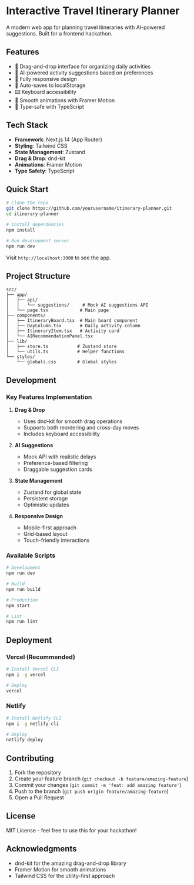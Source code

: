 # Interactive Travel Itinerary Planner

A modern web app for planning travel itineraries with AI-powered suggestions.
Built for a frontend hackathon.

## Features

- 🎯 Drag-and-drop interface for organizing daily activities
- 🤖 AI-powered activity suggestions based on preferences
- 📱 Fully responsive design
- 💾 Auto-saves to localStorage
- ⌨️ Keyboard accessibility
- 🎨 Smooth animations with Framer Motion
- 🎯 Type-safe with TypeScript

## Tech Stack

- **Framework**: Next.js 14 (App Router)
- **Styling**: Tailwind CSS
- **State Management**: Zustand
- **Drag & Drop**: dnd-kit
- **Animations**: Framer Motion
- **Type Safety**: TypeScript

## Quick Start

```bash
# Clone the repo
git clone https://github.com/yourusername/itinerary-planner.git
cd itinerary-planner

# Install dependencies
npm install

# Run development server
npm run dev
```

Visit `http://localhost:3000` to see the app.

## Project Structure

```
src/
├── app/
│   ├── api/
│   │   └── suggestions/     # Mock AI suggestions API
│   └── page.tsx            # Main page
├── components/
│   ├── ItineraryBoard.tsx  # Main board component
│   ├── DayColumn.tsx       # Daily activity column
│   ├── ItineraryItem.tsx   # Activity card
│   └── AIRecommendationPanel.tsx
├── lib/
│   ├── store.ts           # Zustand store
│   └── utils.ts           # Helper functions
└── styles/
    └── globals.css        # Global styles
```

## Development

### Key Features Implementation

1. **Drag & Drop**

   - Uses dnd-kit for smooth drag operations
   - Supports both reordering and cross-day moves
   - Includes keyboard accessibility

2. **AI Suggestions**

   - Mock API with realistic delays
   - Preference-based filtering
   - Draggable suggestion cards

3. **State Management**

   - Zustand for global state
   - Persistent storage
   - Optimistic updates

4. **Responsive Design**
   - Mobile-first approach
   - Grid-based layout
   - Touch-friendly interactions

### Available Scripts

```bash
# Development
npm run dev

# Build
npm run build

# Production
npm start

# Lint
npm run lint
```

## Deployment

### Vercel (Recommended)

```bash
# Install Vercel CLI
npm i -g vercel

# Deploy
vercel
```

### Netlify

```bash
# Install Netlify CLI
npm i -g netlify-cli

# Deploy
netlify deploy
```

## Contributing

1. Fork the repository
2. Create your feature branch (`git checkout -b feature/amazing-feature`)
3. Commit your changes (`git commit -m 'feat: add amazing feature'`)
4. Push to the branch (`git push origin feature/amazing-feature`)
5. Open a Pull Request

## License

MIT License - feel free to use this for your hackathon!

## Acknowledgments

- dnd-kit for the amazing drag-and-drop library
- Framer Motion for smooth animations
- Tailwind CSS for the utility-first approach
